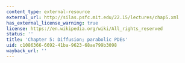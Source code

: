 ```yaml
---
content_type: external-resource
external_url: http://silas.psfc.mit.edu/22.15/lectures/chap5.xml
has_external_license_warning: true
license: https://en.wikipedia.org/wiki/All_rights_reserved
status: ''
title: 'Chapter 5: Diffusion; parabolic PDEs'
uid: c1086366-6692-41ba-9623-68ae799b3098
wayback_url: ''
---
```

